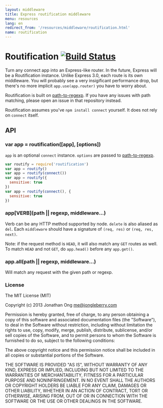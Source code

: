 ```yaml
---
layout: middleware
title: Express routification middleware
menu: resources
lang: en
redirect_from: '/resources/middleware/routification.html'
name: routification
---
```


# Routification [![Build Status](https://travis-ci.org/expressjs/routification.png)](https://travis-ci.org/expressjs/routification)

Turn any connect app into an Express-like router.
In the future, Express will be a Routification instance.
Unlike Express 3.0, each route is its own middleware.
You will probably see a very insigificant performance drop,
but there's no more implicit `app.use(app.router)` you have to worry about.

Routification is built on [path-to-regexp](https://github.com/component/path-to-regexp).
If you have any issues with path matching,
please open an issue in that repository instead.

Routification assumes you've `npm install connect` yourself.
It does not rely on `connect` itself.

## API

### var app = routification([app], [options])

`app` is an optional `connect` instance.
`options` are passed to [path-to-regexp](https://github.com/component/path-to-regexp#pathtoregexppath-keys-options).

```js
var routify = require('routification')
var app = routify()
var app = routify(connect())
var app = routify({
  sensitive: true
})
var app = routify(connect(), {
  sensitive: true
})
```

### app\[VERB](path || regexp, middleware...)

Verb can be any HTTP method supported by node.
`delete` is also aliased as `del`.
Each `middleware` should have a signature of `(req, res)` or `(req, res, next)`.

Note: if the request method is `HEAD`,
it will also match any `GET` routes as well.
To match `HEAD` and not `GET`,
do `app.head()` before any `app.get()`.

### app.all(path || regexp, middleware...)

Will match any request with the given path or regexp.

### License

The MIT License (MIT)

Copyright (c) 2013 Jonathan Ong me@jongleberry.com

Permission is hereby granted, free of charge, to any person obtaining a copy
of this software and associated documentation files (the "Software"), to deal
in the Software without restriction, including without limitation the rights
to use, copy, modify, merge, publish, distribute, sublicense, and/or sell
copies of the Software, and to permit persons to whom the Software is
furnished to do so, subject to the following conditions:

The above copyright notice and this permission notice shall be included in
all copies or substantial portions of the Software.

THE SOFTWARE IS PROVIDED "AS IS", WITHOUT WARRANTY OF ANY KIND, EXPRESS OR
IMPLIED, INCLUDING BUT NOT LIMITED TO THE WARRANTIES OF MERCHANTABILITY,
FITNESS FOR A PARTICULAR PURPOSE AND NONINFRINGEMENT. IN NO EVENT SHALL THE
AUTHORS OR COPYRIGHT HOLDERS BE LIABLE FOR ANY CLAIM, DAMAGES OR OTHER
LIABILITY, WHETHER IN AN ACTION OF CONTRACT, TORT OR OTHERWISE, ARISING FROM,
OUT OF OR IN CONNECTION WITH THE SOFTWARE OR THE USE OR OTHER DEALINGS IN
THE SOFTWARE.
